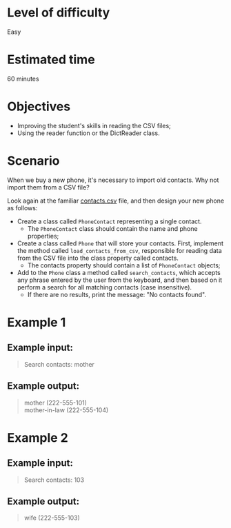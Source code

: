# Level of difficulty
Easy

# Estimated time
60 minutes

# Objectives
- Improving the student's skills in reading the CSV files;
- Using the reader function or the DictReader class.

# Scenario
When we buy a new phone, it's necessary to import old contacts. Why not import them from a CSV file?

Look again at the familiar [contacts.csv](../persistance/contacts.csv) file, and then design your new phone as follows:

- Create a class called `PhoneContact` representing a single contact.
    - The `PhoneContact` class should contain the name and phone properties;
- Create a class called `Phone` that will store your contacts. First, implement the method called `load_contacts_from_csv`, responsible for reading data from the CSV file into the class property called contacts.
    - The contacts property should contain a list of `PhoneContact` objects;
- Add to the `Phone` class a method called `search_contacts`, which accepts any phrase entered by the user from the keyboard, and then based on it perform a search for all matching contacts (case insensitive).
    - If there are no results, print the message: "No contacts found".

# Example 1

## Example input:

> Search contacts: mother

## Example output:

> mother (222-555-101)<br>
> mother-in-law (222-555-104)

# Example 2

## Example input:

> Search contacts: 103

## Example output:

> wife (222-555-103)